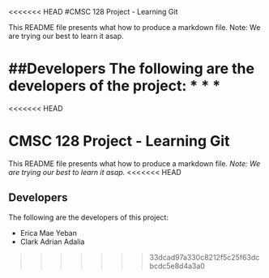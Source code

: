 <<<<<<< HEAD
#CMSC 128 Project - Learning Git

This README file presents what how to produce a markdown file.
Note: We are trying our best to learn it asap.

##Developers
The following are the developers of the project:
*
*
*
=======
<<<<<<< HEAD
# CMSC 128 Project - Learning Git
This README file presents what how to produce a markdown file.
*Note: We are trying our best to learn it asap.*
<<<<<<< HEAD

## Developers
The following are the developers of this project:

* Erica Mae Yeban
* Clark Adrian Adalia

>>>>>>> 33dcad97a330c8212f5c25f63dcbcdc5e8d4a3a0
